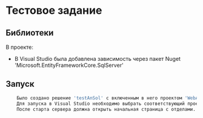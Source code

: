 # Тестовое задание
## Библиотеки

В проекте:

- В Visual Studio была добавлена зависимость через пакет Nuget 'Microsoft.EntityFrameworkCore.SqlServer'

## Запуск

```sh
    Было создано решение 'testAnSol' с включенным в него проектом 'WebApi'. 
    Для запуска в Visual Studio необходимо выбрать соответствующий проект и нажать кнопку запуска. 
    После старта сервера должна открыть начальная страница с отделами.  
```
